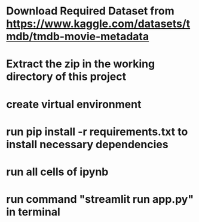# Download Required Dataset from https://www.kaggle.com/datasets/tmdb/tmdb-movie-metadata
# Extract the zip in the working directory of this project
# create virtual environment
# run pip install -r requirements.txt to install necessary dependencies
# run all cells of ipynb 
# run command "streamlit run app.py" in terminal
